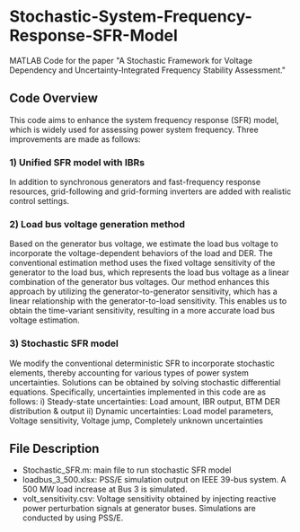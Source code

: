 # Stochastic-System-Frequency-Response-SFR-Model
MATLAB Code for the paper "A Stochastic Framework for Voltage Dependency and Uncertainty-Integrated Frequency Stability Assessment."

## Code Overview
This code aims to enhance the system frequency response (SFR) model, which is widely used for assessing power system frequency.
Three improvements are made as follows:

### 1) Unified SFR model with IBRs
In addition to synchronous generators and fast-frequency response resources, grid-following and grid-forming inverters are added with realistic control settings.

### 2) Load bus voltage generation method
Based on the generator bus voltage, we estimate the load bus voltage to incorporate the voltage-dependent behaviors of the load and DER.
The conventional estimation method uses the fixed voltage sensitivity of the generator to the load bus, which represents the load bus voltage as a linear combination of the generator bus voltages.
Our method enhances this approach by utilizing the generator-to-generator sensitivity, which has a linear relationship with the generator-to-load sensitivity.
This enables us to obtain the time-variant sensitivity, resulting in a more accurate load bus voltage estimation.

### 3) Stochastic SFR model
We modify the conventional deterministic SFR to incorporate stochastic elements, thereby accounting for various types of power system uncertainties. Solutions can be obtained by solving stochastic differential equations.
Specifically, uncertainties implemented in this code are as follows:
  i) Steady-state uncertainties:
  Load amount, IBR output, BTM DER distribution & output
  ii) Dynamic uncertainties:
  Load model parameters, Voltage sensitivity, Voltage jump, Completely unknown uncertainties

## File Description
- Stochastic_SFR.m: main file to run stochastic SFR model
- loadbus_3_500.xlsx: PSS/E simulation output on IEEE 39-bus system. A 500 MW load increase at Bus 3 is simulated.
- volt_sensitivity.csv: Voltage sensitivity obtained by injecting reactive power perturbation signals at generator buses. Simulations are conducted by using PSS/E.
